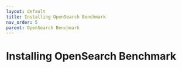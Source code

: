 ```yaml
---
layout: default
title: Installing OpenSearch Benchmark
nav_order: 5
parent: OpenSearch Benchmark
---
```


# Installing OpenSearch Benchmark

